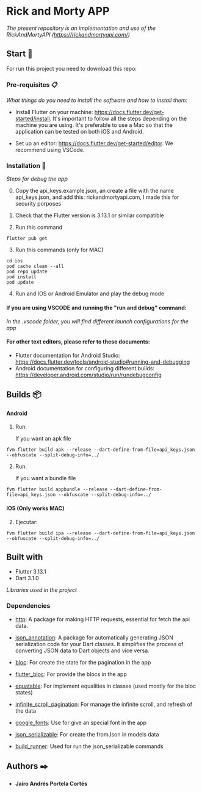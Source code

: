 # Rick and Morty APP

_The present repository is an implementation and use of the RickAndMortyAPI (https://rickandmortyapi.com/)_

## Start 🚀

For run this project you need to download this repo:

### Pre-requisites 📋

_What things do you need to install the software and how to install them:_

- Install Flutter on your machine: https://docs.flutter.dev/get-started/install. It's important to follow all the steps depending on the machine you are using. It's preferable to use a Mac so that the application can be tested on both iOS and Android.

- Set up an editor: https://docs.flutter.dev/get-started/editor. We recommend using VSCode.

### Installation 🔧

_Steps for debug the app_

0. Copy the api_keys.example.json, an create a file with the name api_keys.json, and add this: rickandmortyapi.com, I made this for security porposes

1. Check that the Flutter version is 3.13.1 or similar compatible

2. Run this command

```
flutter pub get
```

3. Run this commands (only for MAC)

```
cd ios
pod cache clean --all
pod repo update
pod install
pod update
```

4. Run and IOS or Android Emulator and play the debug mode

#### If you are using VSCODE and running the "run and debug" command:

_In the .vscode folder, you will find different launch configurations for the app_

#### For other text editors, please refer to these documents:

- Flutter documentation for Android Studio: https://docs.flutter.dev/tools/android-studio#running-and-debugging
- Android documentation for configuring different builds: https://developer.android.com/studio/run/rundebugconfig

## Builds 📦

#### Android

1. Run:

   If you want an apk file

```
fvm flutter build apk --release --dart-define-from-file=api_keys.json --obfuscate --split-debug-info=../
```

2. Run:

   If you want a bundle file

```
fvm flutter build appbundle --release --dart-define-from-file=api_keys.json --obfuscate --split-debug-info=../
```

#### IOS (Only works MAC)

2. Ejecutar:

```
fvm flutter build ipa --release --dart-define-from-file=api_keys.json --obfuscate --split-debug-info=../
```

## Built with

- Flutter 3.13.1
- Dart 3.1.0

_Libraries used in the project_

### Dependencies

- [http](https://pub.dev/packages/http): A package for making HTTP requests, essential for fetch the api data.
- [json_annotation](https://pub.dev/packages/json_annotation): A package for automatically generating JSON serialization code for your Dart classes. It simplifies the process of converting JSON data to Dart objects and vice versa.
- [bloc](https://pub.dev/packages/bloc): For create the state for the pagination in the app
- [flutter_bloc](https://pub.dev/packages/flutter_bloc): For provide the blocs in the app
- [equatable](https://pub.dev/packages/equatable): For implement equalities in classes (used mostly for the bloc states)
- [infinite_scroll_pagination](https://pub.dev/packages/infinite_scroll_pagination): For manage the infinite scroll, and refresh of the data
- [google_fonts](https://pub.dev/packages/google_fonts): Use for give an special font in the app

- [json_serializable](https://pub.dev/packages/google_fonts): For create the fromJson in models data
- [build_runner](https://pub.dev/packages/google_fonts): Used for run the json_serializable commands

## Authors ✒️

- **Jairo Andrés Portela Cortés**
